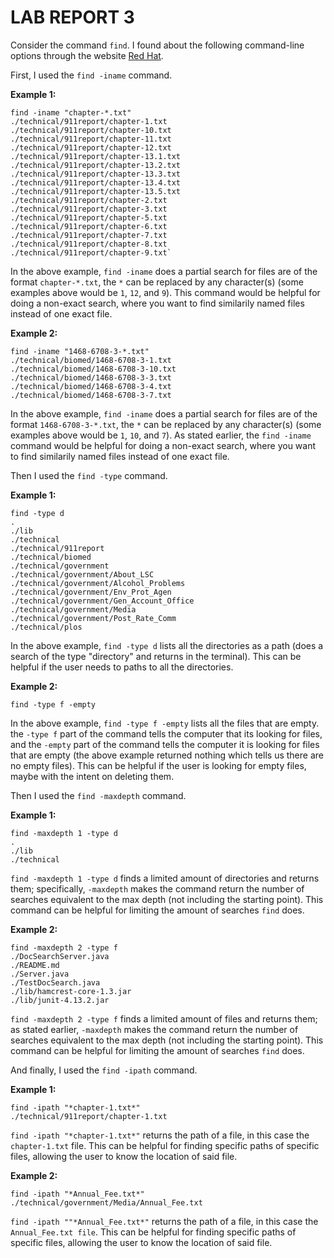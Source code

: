 # LAB REPORT 3
Consider the command `find`. I found about the following command-line options through the website [Red Hat](https://www.redhat.com/sysadmin/linux-find-command).

First, I used the `find -iname` command.

**Example 1:**
<pre><code>find -iname "chapter-*.txt"
./technical/911report/chapter-1.txt
./technical/911report/chapter-10.txt
./technical/911report/chapter-11.txt
./technical/911report/chapter-12.txt
./technical/911report/chapter-13.1.txt
./technical/911report/chapter-13.2.txt
./technical/911report/chapter-13.3.txt
./technical/911report/chapter-13.4.txt
./technical/911report/chapter-13.5.txt
./technical/911report/chapter-2.txt
./technical/911report/chapter-3.txt
./technical/911report/chapter-5.txt
./technical/911report/chapter-6.txt
./technical/911report/chapter-7.txt
./technical/911report/chapter-8.txt
./technical/911report/chapter-9.txt`</code></pre>

In the above example, `find -iname` does a partial search for files are of the format `chapter-*.txt`, the `*` can be replaced by any character(s) (some examples above would be `1`, `12`, and `9`). This command would be helpful for doing a non-exact search, where you want to find similarily named files instead of one exact file.

**Example 2:**
<pre><code>find -iname "1468-6708-3-*.txt"
./technical/biomed/1468-6708-3-1.txt
./technical/biomed/1468-6708-3-10.txt
./technical/biomed/1468-6708-3-3.txt
./technical/biomed/1468-6708-3-4.txt
./technical/biomed/1468-6708-3-7.txt</code></pre>

In the above example, `find -iname` does a partial search for files are of the format `1468-6708-3-*.txt`, the `*` can be replaced by any character(s) (some examples above would be `1`, `10`, and `7`). As stated earlier, the `find -iname` command would be helpful for doing a non-exact search, where you want to find similarily named files instead of one exact file.

Then I used the `find -type` command.

**Example 1:**
<pre><code>find -type d
.
./lib
./technical
./technical/911report
./technical/biomed
./technical/government
./technical/government/About_LSC
./technical/government/Alcohol_Problems
./technical/government/Env_Prot_Agen
./technical/government/Gen_Account_Office
./technical/government/Media
./technical/government/Post_Rate_Comm
./technical/plos</code></pre>

In the above example, `find -type d` lists all the directories as a path (does a search of the type "directory" and returns in the terminal). This can be helpful if the user needs to paths to all the directories.

**Example 2:**
<pre><code>find -type f -empty</code></pre>

In the above example, `find -type f -empty` lists all the files that are empty. the `-type f` part of the command tells the computer that its looking for files, and the `-empty` part of the command tells the computer it is looking for files that are empty (the above example returned nothing which tells us there are no empty files). This can be helpful if the user is looking for empty files, maybe with the intent on deleting them.

Then I used the `find -maxdepth` command.

**Example 1:**
<pre><code>find -maxdepth 1 -type d
.
./lib
./technical</code></pre>

`find -maxdepth 1 -type d` finds a limited amount of directories and returns them; specifically, `-maxdepth` makes the command return the number of searches equivalent to the max depth (not including the starting point). This command can be helpful for limiting the amount of searches `find` does.

**Example 2:**
<pre><code>find -maxdepth 2 -type f 
./DocSearchServer.java
./README.md
./Server.java
./TestDocSearch.java
./lib/hamcrest-core-1.3.jar
./lib/junit-4.13.2.jar</code></pre>

`find -maxdepth 2 -type f` finds a limited amount of files and returns them; as stated earlier, `-maxdepth` makes the command return the number of searches equivalent to the max depth (not including the starting point). This command can be helpful for limiting the amount of searches `find` does.

And finally, I used the `find -ipath` command.

**Example 1:**
<pre><code>find -ipath "*chapter-1.txt*"
./technical/911report/chapter-1.txt</code></pre>

`find -ipath "*chapter-1.txt*"` returns the path of a file, in this case the `chapter-1.txt` file. This can be helpful for finding specific paths of specific files, allowing the user to know the location of said file.  

**Example 2:**
<pre><code>find -ipath "*Annual_Fee.txt*"
./technical/government/Media/Annual_Fee.txt</code></pre>

`find -ipath ""*Annual_Fee.txt*"` returns the path of a file, in this case the `Annual_Fee.txt file`. This can be helpful for finding specific paths of specific files, allowing the user to know the location of said file.  


